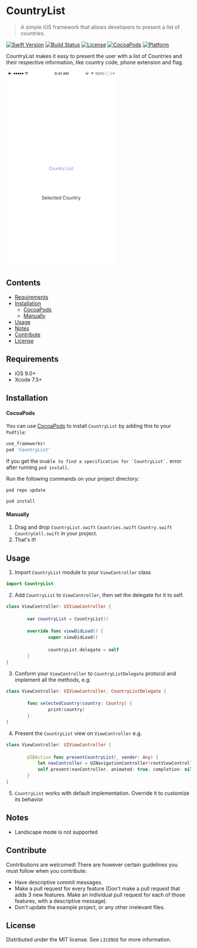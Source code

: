 # CountryList
> A simple iOS framework that allows developers to present a list of countries.

[![Swift Version][swift-image]][swift-url]
[![Build Status][travis-image]][travis-url]
[![License][license-image]][license-url]
[![CocoaPods](https://img.shields.io/cocoapods/v/CountryList.svg)](https://cocoapods.org/pods/CountryList)
[![Platform](https://img.shields.io/cocoapods/p/CountryList.svg?style=flat)](https://cocoapods.org/pods/CountryList)

CountryList makes it easy to present the user with a list of Countries and their respective information, like country code, phone extension and flag.

![](screenshots/video1.gif)

## Contents

* [Requirements](#requirements)
* [Installation](#installation)
    * [CocoaPods](#cocoapods)
    * [Manually](#manually)
* [Usage](#usage)
* [Notes](#notes)
* [Contribute](#contribute)
* [License](#license)

## Requirements

- iOS 9.0+
- Xcode 7.3+

## Installation

#### CocoaPods
You can use [CocoaPods](http://cocoapods.org/) to install `CountryList` by adding this to your `Podfile`:

```ruby
use_frameworks!
pod 'CountryList'
```
If you get the ``Unable to find a specification for `CountryList`.``  error after running `pod install`.

Run the following commands on your project directory:
```
pod repo update
```
```
pod install
```
#### Manually
1. Drag and drop ```CountryList.swift``` ```Countries.swift``` ```Country.swift``` ```CountryCell.swift``` in your project.  
2. That's it!

## Usage
1. Import `CountryList` module to your `ViewController` class
```swift
import CountryList
```
2. Add `CountryList` to `ViewController`, then set the delegate for it to self.
```swift
class ViewController: UIViewController {

        var countryList = CountryList()

        override func viewDidLoad() {
                super.viewDidLoad()

                countryList.delegate = self
        }
}
```
3. Conform your `ViewController` to `CountryListDelegate` protocol and implement all the methods, e.g.
```swift
class ViewController: UIViewController, CountryListDelegate {

        func selectedCountry(country: Country) {
                print(country)
        }
}
```
4. Present the `CountryList` view on `ViewController` e.g.
```swift
class ViewController: UIViewController {

        @IBAction func presentCountryList(_ sender: Any) {
            let navController = UINavigationController(rootViewController: countryList)
            self.present(navController, animated: true, completion: nil)
        }
}
```
5. `CountryList` works with default implementation. Override it to customize its behavior

<!-- [Example project with CocoaPods](https://github.com/juanpablofernandez). -->

## Notes
* Landscape mode is not supported

## Contribute
Contributions are welcomed! There are however certain guidelines you must follow when you contribute:
* Have descriptive commit messages.
* Make a pull request for every feature (Don't make a pull request that adds 3 new features. Make an individual pull request for each of those features, with a descriptive message).
* Don't update the example project, or any other irrelevant files.


## License

Distributed under the MIT license. See ``LICENSE`` for more information.

[swift-image]:https://img.shields.io/badge/swift-3.0-orange.svg
[swift-url]: https://swift.org/
[license-image]: https://img.shields.io/badge/License-MIT-blue.svg
[license-url]: LICENSE
[travis-image]: https://img.shields.io/travis/dbader/node-datadog-metrics/master.svg?style=flat-square
[travis-url]: https://travis-ci.org/dbader/node-datadog-metrics
[codebeat-image]: https://codebeat.co/badges/c19b47ea-2f9d-45df-8458-b2d952fe9dad
[codebeat-url]: https://codebeat.co/projects/github-com-vsouza-awesomeios-com
